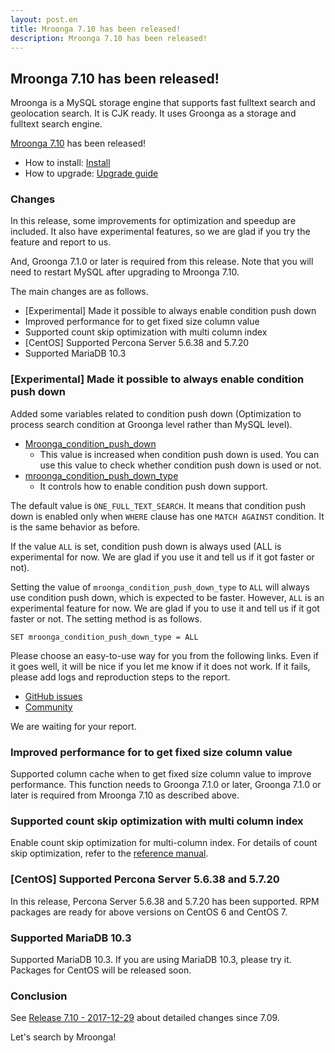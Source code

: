 ```yaml
---
layout: post.en
title: Mroonga 7.10 has been released!
description: Mroonga 7.10 has been released!
---
```


## Mroonga 7.10 has been released!

Mroonga is a MySQL storage engine that supports fast fulltext search
and geolocation search. It is CJK ready. It uses Groonga as a storage
and fulltext search engine.

[Mroonga 7.10](/docs/news.html#release-7-10) has been released!

* How to install: [Install](/docs/install.html)
* How to upgrade: [Upgrade guide](/docs/upgrade.html)

### Changes

In this release, some improvements for optimization and speedup are included. It also have experimental features, so we are glad if you try the feature and report to us.

And, Groonga 7.1.0 or later is required from this release. Note that you will need to restart MySQL after upgrading to Mroonga 7.10.

The main changes are as follows.

* [Experimental] Made it possible to always enable condition push down
* Improved performance for to get fixed size column value
* Supported count skip optimization with multi column index
* [CentOS] Supported Percona Server 5.6.38 and 5.7.20
* Supported MariaDB 10.3

### [Experimental] Made it possible to always enable condition push down

Added some variables related to condition push down (Optimization to process search condition at Groonga level rather than MySQL level).

* [Mroonga_condition_push_down](/docs/reference/status_variables.html#status-variable-mroonga-condition-push-down)
  * This value is increased when condition push down is used. You can use this value to check whether condition push down is used or not.
* [mroonga_condition_push_down_type](/docs/reference/server_variables.html#server-variable-mroonga-condition-push-down-type)
  * It controls how to enable condition push down support.

The default value is `ONE_FULL_TEXT_SEARCH`. It means that condition push down is enabled only when `WHERE` clause has one `MATCH AGAINST` condition.  It is the same behavior as before.

If the value `ALL` is set, condition push down is always used (ALL is experimental for now. We are glad if you use it and tell us if it got faster or not).

Setting the value of `mroonga_condition_push_down_type` to `ALL` will always use condition push down, which is expected to be faster.
However, `ALL` is an experimental feature for now. We are glad if you to use it and tell us if it got faster or not.
The setting method is as follows.

    SET mroonga_condition_push_down_type = ALL

Please choose an easy-to-use way for you from the following links.
Even if it goes well, it will be nice if you let me know if it does not work.
If it fails, please add logs and reproduction steps to the report.

* [GitHub issues](https://github.com/mroonga/mroonga/issues)
* [Community](/docs/community.html)

We are waiting for your report.

### Improved performance for to get fixed size column value

Supported column cache when to get fixed size column value to improve performance.
This function needs to Groonga 7.1.0 or later, Groonga 7.1.0 or later is required from Mroonga 7.10 as described above.

### Supported count skip optimization with multi column index

Enable count skip optimization for multi-column index. For details of count skip optimization, refer to the [reference manual](/docs/reference/optimizations.html#row-count).

### [CentOS] Supported Percona Server 5.6.38 and 5.7.20

In this release, Percona Server 5.6.38 and 5.7.20 has been supported.
RPM packages are ready for above versions on CentOS 6 and CentOS 7.

### Supported MariaDB 10.3

Supported MariaDB 10.3. If you are using MariaDB 10.3, please try it. Packages for CentOS will be released soon.

### Conclusion

See [Release 7.10 - 2017-12-29](/docs/news.html#release-7-10) about detailed changes since 7.09.

Let's search by Mroonga!
